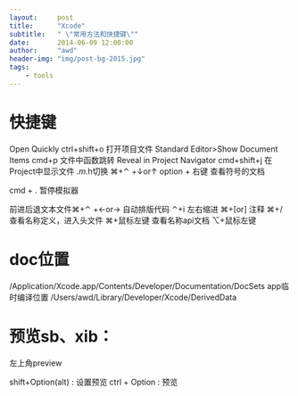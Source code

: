```yaml
---
layout:     post
title:      "Xcode"
subtitle:   " \"常用方法和快捷键\""
date:       2014-06-09 12:00:00
author:     "awd"
header-img: "img/post-bg-2015.jpg"
tags:
    - tools
---
```

# 快捷键
Open Quickly 			        ctrl+shift+o	打开项目文件
Standard Editor>Show Document Items  cmd+p          文件中函数跳转
Reveal in Project Navigator                 cmd+shift+j  在Project中显示文件
*.m*.h切换 ⌘+⌃ +↓or↑
option + 右键 查看符号的文档

cmd + .  暂停模拟器

前进后退文本文件⌘+⌃ +←or→
自动排版代码 ⌃+i
左右缩进 ⌘+[or]
注释 ⌘+/
查看名称定义，进入头文件 ⌘+鼠标左键
查看名称api文档 ⌥+鼠标左键


# doc位置
/Application/Xcode.app/Contents/Developer/Documentation/DocSets
app临时编译位置
/Users/awd/Library/Developer/Xcode/DerivedData

# 预览sb、xib：
左上角preview



shift+Option(alt) : 设置预览
ctrl + Option : 预览

